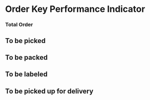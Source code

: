 # Order Key Performance Indicator
### Total Order
## To be picked
## To be packed
## To be labeled
## To be picked up for delivery
